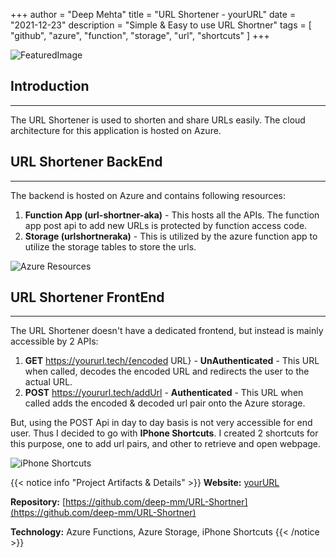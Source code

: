 +++
author = "Deep Mehta"
title = "URL Shortener - yourURL"
date = "2021-12-23"
description = "Simple & Easy to use URL Shortner"
tags = [
    "github",
    "azure",
    "function",
    "storage",
    "url",
    "shortcuts"
]
+++

![FeaturedImage](/images/projects/url-shortner-main.png)

## Introduction

---

The URL Shortener is used to shorten and share URLs easily. The cloud architecture for this application is hosted on Azure.

## URL Shortener BackEnd

---

The backend is hosted on Azure and contains following resources:

1. **Function App (url-shortner-aka)** - This hosts all the APIs. The function app post api to add new URLs is protected by function access code.
2. **Storage (urlshortneraka)** - This is utilized by the azure function app to utilize the storage tables to store the urls.

![Azure Resources](/images/projects/url-shortner-azure.png)

## URL Shortener FrontEnd

---

The URL Shortener doesn't have a dedicated frontend, but instead is mainly accessible by 2 APIs:

1. **GET** https://yoururl.tech/{encoded URL} - **UnAuthenticated** - This URL when called, decodes the encoded URL and redirects the user to the actual URL.
2. **POST** https://yoururl.tech/addUrl - **Authenticated** - This URL when called adds the encoded & decoded url pair onto the Azure storage.

But, using the POST Api in day to day basis is not very accessible for end user.
Thus I decided to go with **IPhone Shortcuts**. I created 2 shortcuts for this purpose, one to add url pairs, and other to retrieve and open webpage.

![iPhone Shortcuts](/images/projects/url-shorten-shortcuts.png)

{{< notice info "Project Artifacts & Details" >}}
**Website:** [yourURL](https://www.yoururl.tech)

**Repository:** [https://github.com/deep-mm/URL-Shortner](https://github.com/deep-mm/URL-Shortner)

**Technology:** Azure Functions, Azure Storage, iPhone Shortcuts
{{< /notice >}}
